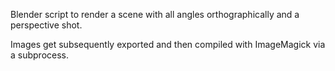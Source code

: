 Blender script to render a scene with all angles orthographically and a perspective shot.

Images get subsequently exported and then compiled with ImageMagick via a subprocess.
